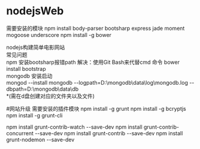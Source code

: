 # nodejsWeb

需要安装的模块
npm install body-parser bootsharp express jade moment mogoose underscore
npm install -g bower

nodejs构建简单电影网站<br/>
常见问题<br/>
npm 安装bootsharp报错path 解决：使用Git Bash来代替cmd 命令 bower install bootstrap<br/>
mongodb 安装启动<br/>
mongod --install mongodb --logpath=D:\mongodb\data\log\mongodb.log --dbpath=D:\mongodb\data\db<br/>
*(需在d盘创建对应的文件夹以及文件)

#网站升级
需要安装的插件模块
npm install -g grunt
npm install -g bcryptjs 
npm install -g grunt-cli

npm install grunt-contrib-watch --save-dev
npm install grunt-contrib-concurrent --save-dev
npm install grunt-contrib --save-dev
npm install grunt-nodemon --save-dev

